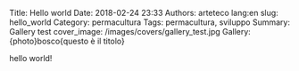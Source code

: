 Title: Hello world
Date: 2018-02-24 23:33
Authors: arteteco
lang:en
slug: hello_world
Category: permacultura
Tags: permacultura, sviluppo
Summary: Gallery test
cover_image: /images/covers/gallery_test.jpg
Gallery: {photo}bosco{questo è il titolo}

hello world!
